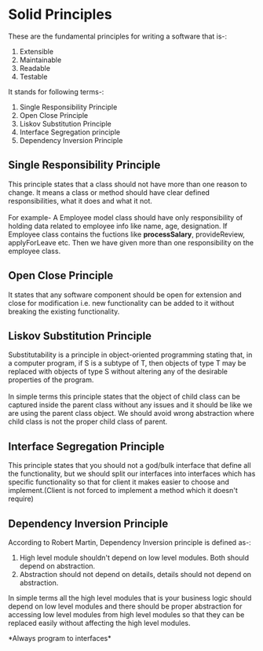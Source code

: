 # Solid Principles
These are the fundamental principles for writing a software that is-:
1. Extensible
2. Maintainable
3. Readable
4. Testable

It stands for following terms-:
1. Single Responsibility Principle
2. Open Close Principle
3. Liskov Substitution Principle
4. Interface Segregation principle
5. Dependency Inversion Principle

## Single Responsibility Principle
This principle states that a class should not have more than one reason to change.
It means a class or method should have clear defined responsibilities, what it does 
and what it not.<br/><br/>
For example- A Employee model class should have only responsibility of holding data
related to employee info like name, age, designation.
If Employee class contains the fuctions like **processSalary**, provideReview, applyForLeave etc.
Then we have given more than one responsibility on the employee class.

## Open Close Principle
It states that any software component should be open for extension and close for modification i.e.
new functionality can be added to it without breaking the existing functionality.

## Liskov Substitution Principle
Substitutability is a principle in object-oriented programming stating that, in a computer program,
if S is a subtype of T, then objects of type T may be replaced with objects of type S without altering 
any of the desirable properties of the program.<br/><br/>
In simple terms this principle states that the object of child class can be captured inside 
the parent class without any issues and it should be like we are using the parent class object.
We should avoid wrong abstraction where child class is not the proper child class of parent.

## Interface Segregation Principle
This principle states that you should not a god/bulk interface that define all the functionality,
but we should split our interfaces into interfaces which has specific functionality so that for client it makes 
easier to choose and implement.(Client is not forced to implement a method which it doesn't require)

## Dependency Inversion Principle
According to Robert Martin, Dependency Inversion principle is defined as-:
1. High level module shouldn't depend on low level modules. Both should depend on abstraction.
2. Abstraction should not depend on details, details should not depend on abstraction.
<p>
In simple terms all the high level modules that is your business logic should depend on low level
modules and there should be proper abstraction for accessing low level modules from high level modules
so that they can be replaced easily without affecting the high level modules.
</p>
*Always program to interfaces*
